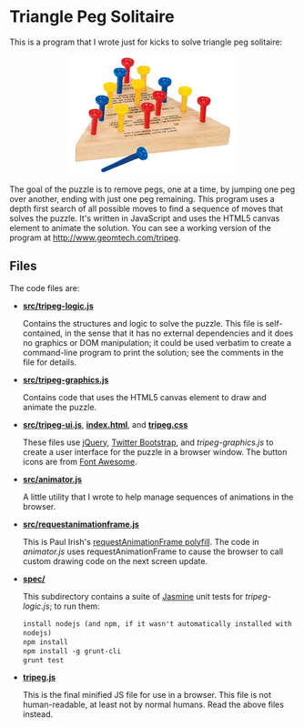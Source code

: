 Triangle Peg Solitaire
======================

This is a program that I wrote just for kicks to solve triangle peg solitaire:

<p align="center">
  <img src="./puzzle.jpg?raw=true"/>
</p>

The goal of the puzzle is to remove pegs, one at a time, by jumping
one peg over another, ending with just one peg remaining.  This
program uses a depth first search of all possible moves to find a
sequence of moves that solves the puzzle.  It's written in JavaScript
and uses the HTML5 canvas element to animate the solution.  You can
see a working version of the program at http://www.geomtech.com/tripeg.

Files
-----

The code files are:

* [**src/tripeg-logic.js**](https://github.com/embeepea/tripeg/blob/master/src/tripeg-logic.js)

  Contains the structures and logic to solve the puzzle.  This file is self-contained,
  in the sense that it has no external dependencies and it does no graphics or DOM manipulation;
  it could be used verbatim to create a command-line program to print the solution; see
  the comments in the file for details.
  
* [**src/tripeg-graphics.js**](https://github.com/embeepea/tripeg/blob/master/src/tripeg-graphics.js)

  Contains code that uses the HTML5 canvas element to draw and animate the puzzle.
  
* [**src/tripeg-ui.js**](https://github.com/embeepea/tripeg/blob/master/src/tripeg-ui.js),
  [**index.html**](https://github.com/embeepea/tripeg/blob/master/index.html), and
  [**tripeg.css**](https://github.com/embeepea/tripeg/blob/master/tripeg.css)

  These files use [jQuery](http://jquery.com), [Twitter Bootstrap](http://getbootstrap.com),
  and *tripeg-graphics.js* to create a user
  interface for the puzzle in a browser window.  The button icons are from
  [Font Awesome](http://fontawesome.io/).

* [**src/animator.js**](https://github.com/embeepea/tripeg/blob/master/src/animator.js)

  A little utility that I wrote to help manage sequences of animations in the browser.
  
* [**src/requestanimationframe.js**](https://github.com/embeepea/tripeg/blob/master/requestanimationframe.js)

  This is Paul Irish's [requestAnimationFrame polyfill](http://www.paulirish.com/2011/requestanimationframe-for-smart-animating).
  The code in *animator.js* uses requestAnimationFrame to cause the
  browser to call custom drawing code on the next screen update.

* [**spec/**](https://github.com/embeepea/tripeg/blob/master/spec)

  This subdirectory contains a suite of [Jasmine](http://pivotal.github.io/jasmine/)
  unit tests for *tripeg-logic.js*; to run them:
  
    ```
    install nodejs (and npm, if it wasn't automatically installed with nodejs)
    npm install
    npm install -g grunt-cli
    grunt test
    ```

* [**tripeg.js**](https://github.com/embeepea/tripeg/blob/master/tripeg.js)

  This is the final minified JS file for use in a browser.  This file is not
  human-readable, at least not by normal humans.  Read the above files instead.

